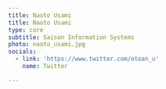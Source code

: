 ```yaml
---
title: Naoto Usami
title: Naoto Usami
type: core
subtitle: Saison Information Systems
photo: naoto_usami.jpg
socials:
  - link: 'https://www.twitter.com/otoan_u'
    name: Twitter

---
```


